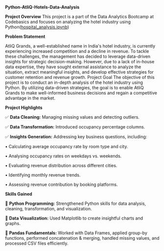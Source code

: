 **Python-AtliQ-Hotels-Data-Analysis**

**Project Overview**
This project is a part of the Data Analytics Bootcamp at Codebasics and focuses on analyzing the hotel industry using Python([hospital_analysis.ipynb](https://github.com/arshirais/Python-AtliQ-Hotels-Data-Analysis-/blob/main/hospital_analysis.ipynb))

**Problem Statement**

AtliQ Grands, a well-established name in India's hotel industry, is currently experiencing increased competition and a decline in revenue. To tackle these challenges, the management has decided to leverage data-driven insights for strategic decision-making. However, due to a lack of in-house data expertise, they have sought external assistance to analyze the situation, extract meaningful insights, and develop effective strategies for customer retention and revenue growth.
Project Goal
The objective of this project is to conduct an in-depth analysis of the hotel industry using Python. By utilizing data-driven strategies, the goal is to enable AtliQ Grands to make well-informed business decisions and regain a competitive advantage in the market.




**Project Highlights**

✅ **Data Cleaning:** Managing missing values and detecting outliers.

✅ **Data Transformation:** Introduced occupancy percentage columns.

✅ **Insights Generation:** Addressing key business questions, including:

•	Calculating average occupancy rate by room type and city.

•	Analysing occupancy rates on weekdays vs. weekends.

•	Evaluating revenue distribution across different cities.

•	Identifying monthly revenue trends.

•	Assessing revenue contribution by booking platforms.

**Skills Gained**

📌 **Python Programming:** Strengthened Python skills for data analysis, cleaning, transformation, and visualization.

📌 **Data Visualization:** Used Matplotlib to create insightful charts and graphs.

📌 **Pandas Fundamentals:**  Worked with Data Frames, applied group-by functions, performed concatenation & merging, handled missing values, and processed CSV files efficiently.


